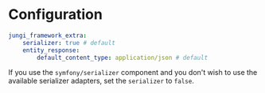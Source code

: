 Configuration
=============

```yaml
jungi_framework_extra:
    serializer: true # default
    entity_response:
        default_content_type: application/json # default
```

If you use the `symfony/serializer` component and you don't wish to use the available serializer adapters, set the `serializer` to `false`.  
